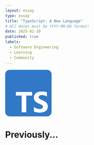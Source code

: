 ```yaml
---
layout: essay
type: essay
title: "TypeScript: A New Language"
# All dates must be YYYY-MM-DD format!
date: 2025-01-30
published: true
labels:
  - Software Engineering
  - Learning
  - Community
---
```


<img width="150px" class="rounded float-start pe-4" src="../img/reflect-ts/TypeScriptSquare.png">

# Previously...

